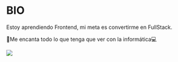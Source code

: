 <h1>BIO</h1>
<p>Estoy aprendiendo Frontend, mi meta es convertirme en FullStack.</p>

<p>👤Me encanta todo lo que tenga que ver con la informática💻</p>
<div>
    <a href="https://twitter.com/wycha_">
        <img src="https://img.shields.io/twitter/follow/wycha_?color=blue&label=Twitter&logo=wycha_&style=for-the-badge" target"_blank">
    </a>
</div>



